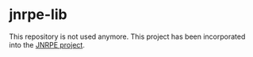 # jnrpe-lib
This repository is not used anymore. 
This project has been incorporated into the [JNRPE project](https://github.com/ziccardi/jnrpe).
